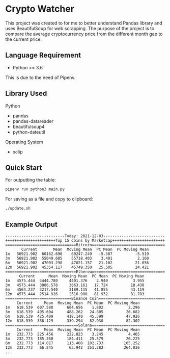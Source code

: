 # Crypto Watcher

This project was created to for me to better understand Pandas library and uses
BeautifulSoup for web scrapping. The purpose of the project is to compare the
average cryptocurrency price from the different month gap to the current price.

## Language Requirement

- Python >= 3.6

This is due to the need of Pipenv.

## Library Used

Python

- pandas
- pandas-datareader
- beautifulsoup4
- python-dateutil

Operating System

- xclip

## Quick Start

For outputting the table:

```bash
pipenv run python3 main.py
```

For saving as a file and copy to clipboard:

```bash
./update.sh
```

## Example Output

```
--------------------------Today: 2021-12-03---------------------------
++++++++++++++++++++++Top 15 Coins by Marketcap+++++++++++++++++++++++
===============================Bitcoin================================
       Current       Mean  Moving Mean  PC Mean  PC Moving Mean
1m   56921.902  60162.690    60247.249   -5.387          -5.519
3m   56921.902  55049.605    55718.403    3.401           2.160
6m   56921.902  47003.298    47021.157   21.102          21.056
12m  56921.902  45354.117    45749.350   25.505          24.421
===============================Ethereum===============================
      Current      Mean  Moving Mean  PC Mean  PC Moving Mean
1m   4575.444  4444.780     4401.376    2.940           3.955
3m   4575.444  3886.578     3863.161   17.724          18.438
6m   4564.237  3217.540     3189.115   41.855          43.119
12m  4575.444  2514.926     2516.980   81.932          81.783
=============================Binance Coin=============================
     Current     Mean  Moving Mean  PC Mean  PC Moving Mean
1m   618.539  607.588      604.656    1.802           2.296
3m   618.539  495.604      488.262   24.805          26.682
6m   618.539  425.409      418.140   45.399          47.926
12m  618.539  338.129      339.294   82.930          82.302
================================Solana================================
     Current     Mean  Moving Mean  PC Mean  PC Moving Mean
1m   232.773  225.456      222.823    3.245           4.465
3m   232.773  185.360      184.411   25.579          26.225
6m   232.773  114.817      113.408  102.733         105.252
12m  232.773   66.245       63.942  251.382         264.036
...
```
